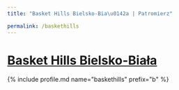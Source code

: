 ```yaml
---
title: "Basket Hills Bielsko-Bia\u0142a | Patromierz"

permalink: /baskethills
---
```


# [Basket Hills Bielsko-Biała](https://patronite.pl/baskethills)

{% include profile.md name="baskethills" prefix="b" %}
